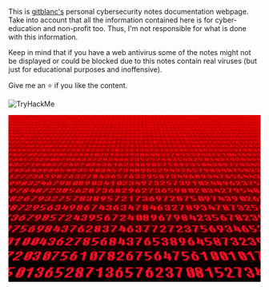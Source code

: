 This is [gitblanc's](https://github.com/gitblanc/) personal cybersecurity notes documentation webpage. Take into account that all the information contained here is for cyber-education and non-profit too. Thus, I'm not responsible for what is done with this information.

Keep in mind that if you have a web antivirus some of the notes might not be displayed or could be blocked due to this notes contain real viruses (but just for educational purposes and inoffensive).

Give me an ⭐️ if you like the content.

<img src="https://tryhackme-badges.s3.amazonaws.com/gitblanc.png" alt="TryHackMe">


![banner](/content/img/banner.jpg)
